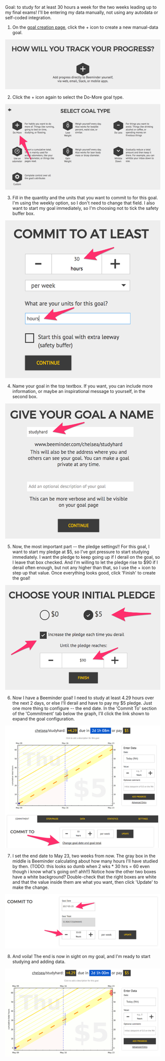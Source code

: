 Goal: to study for at least 30 hours a week for the two weeks leading up to my final exams!  I'll be entering my data manually, not using any autodata or self-coded integration.

1) On the [goal creation page](https://www.beeminder.com/new), click the + icon to create a new manual-data goal.

![plus-sign](new-manual-goal.png)

2) Click the + icon again to select the Do-More goal type.

![do-more](sff-do-more-goal.png)

3) Fill in the quantity and the units that you want to commit to for this goal.  I'm using the weekly option, so I don't need to change that field.  I also want to start my goal immediately, so I'm choosing not to tick the safety buffer box.

![do-more-details](sff-do-more-details.png)

4) Name your goal in the top textbox.  If you want, you can include more information, or maybe an inspirational message to yourself, in the second box.

![name](sff-goal-name.png)

5) Now, the most important part -- the pledge settings!!  For this goal, I want to start my pledge at $5, so I've got pressure to start studying immediately.  I want the pledge to keep going up if I derail on the goal, so I leave that box checked.  And I'm willing to let the pledge rise to $90 if I derail often enough, but not any higher than that, so I use the + icon to step up that value.  Once everything looks good, click 'Finish' to create the goal!

![pledge](sff-pledge-settings.png)

6) Now I have a Beeminder goal!  I need to study at least 4.29 hours over the next 2 days, or else I'll derail and have to pay my $5 pledge.  Just one more thing to configure -- the end date.  In the 'Commit To' section of the 'Commitment' tab below the graph, I'll click the link shown to expand the goal configuration.

![new-goal](sff-goal-start.png)

7) I set the end date to May 23, two weeks from now.  The gray box in the middle is Beeminder calculating about how many hours I'll have studied by then.  (TODO: this looks so dumb when 2 wks * 30 hrs = 60 even though i know what's going on!! ahh!!)  Notice how the other two boxes have a white background?  Double-check that the right boxes are white and that the value inside them are what you want, then click 'Update' to make the change.

![goal-date](sff-change-goal-date.png)

8) And voila!  The end is now in sight on my goal, and I'm ready to start studying and adding data.  

![final-status](sff-final-goal.png)
